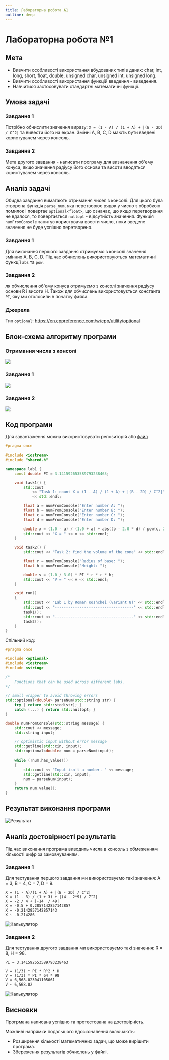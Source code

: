 ```yaml
---
title: Лабораторна робота №1
outline: deep
---
```


<!-- <script setup>
  import { data } from './1.data.js'
</script>
<div v-html="data"></div> -->

# Лабораторна робота №1

## Мета

- Вивчити особливості використання вбудованих типів даних: char, int, long, short, float, double, unsigned char, unsigned int, unsigned long.
- Вивчити особливості використання функцій введення - виведення.
- Навчитися застосовувати стандартні математичні функції.

## Умова задачі

### Завдання 1

Потрібно обчислити значення виразу: `X = (1 - A) / (1 + A) + |(B - 2D) / C^2|`
та вивести його на екран. Змінні A, B, C, D мають бути введені користувачем через консоль.

### Завдання 2

Мета другого завдання - написати програму для визначення об'єму конуса,
якщо значення радіусу його основи та висоти вводяться користувачем через консоль.

## Аналіз задачі

Обидва завдання вимагають отримання чисел з консолі.
Для цього була створена функція `parse_num`, яка перетворює рядок у число
з обробкою помилок і повертає `optional<float>`, що означає,
що якщо перетворення не вдалося, то повертається `nullopt` - відсутність значення.
Функція `numFromConsole` запитує користувача ввести число,
поки введене значення не буде успішно перетворено.

### Завдання 1

Для виконання першого завдання отримуємо з консолі значення змінних A, B, C, D.
Під час обчислень використовуються математичні функції `abs` та `pow`.

### Завдання 2

ля обчислення об'єму конуса отримуємо з консолі значення радіусу основи R і висоти H.
Також для обчислень використовується константа `PI`, яку ми оголосили в початку файла.

### Джерела

Тип `optional`: https://en.cppreference.com/w/cpp/utility/optional

## Блок-схема алгоритму програми

### Отримання числа з консолі

![](../assets/lab1/num-from-console.png)

### Завдання 1

![](../assets/lab1/task-1.png)

### Завдання 2

![](../assets/lab1/task-2.png)

## Код програми

<!-- Можна знайти у файлі [labs/lab_1.h](../labs/lab_1.h) -->

Для завантаження можна використовувати репозиторій або
[файл](https://github.com/koshcher/op/blob/main/src/labs/lab1.h)

```cpp
#pragma once

#include <iostream>
#include "shared.h"

namespace lab1 {
    const double PI = 3.141592653589793238463;

    void task1() {
        std::cout
            << "Task 1: count X = (1 - A) / (1 + A) + |(B - 2D) / C^2|"
            << std::endl;

        float a = numFromConsole("Enter number A: ");
        float b = numFromConsole("Enter number B: ");
        float c = numFromConsole("Enter number C: ");
        float d = numFromConsole("Enter number D: ");

        double x = (1.0 - a) / (1.0 + a) + abs((b - 2.0 * d) / pow(c, 2));
        std::cout << "X = " << x << std::endl;
    }

    void task2() {
        std::cout << "Task 2: find the volume of the cone" << std::endl;

        float r = numFromConsole("Radius of base: ");
        float h = numFromConsole("Height: ");

        double v = (1.0 / 3.0) * PI * r * r * h;
        std::cout << "V = " << v << std::endl;
    }

    void run()
    {
        std::cout << "Lab 1 by Roman Koshchei (variant 8)" << std::endl;
        std::cout << "-----------------------------------" << std::endl;
        task1();
        std::cout << "-----------------------------------" << std::endl;
        task2();
    }
}
```

Спільний код:

```cpp
#pragma once

#include <optional>
#include <iostream>
#include <string>

/*
    Functions that can be used across different labs.
*/

// small wrapper to avoid throwing errors
std::optional<double> parseNum(std::string str) {
    try { return std::stod(str); }
    catch (...) { return std::nullopt; }
}

double numFromConsole(std::string message) {
    std::cout << message;
    std::string input;

    // optimistic input without error message
    std::getline(std::cin, input);
    std::optional<double> num = parseNum(input);

    while (!num.has_value())
    {
        std::cout << "Input isn't a number. " << message;
        std::getline(std::cin, input);
        num = parseNum(input);
    }
    return num.value();
}
```

## Результат виконання програми

![Результат](../assets/lab1/result.png)

## Аналіз достовірності результатів

Під час виконання програма виводить числа в консоль з обмеженням
кількості цифр за замовчуванням.

### Завдання 1

Для тестування першого завдання ми використовуємо такі значення: A = 3, B = 4, C = 7, D = 9.

```
X = (1 - A)/(1 + A) + |(B - 2D) / C^2|
X = (1 - 3) / (1 + 3) + |(4 - 2*9) / 7^2|
X = -2 / 4 + |-14  / 49|
X = -0.5 + 0.2857142857142857
X = -0.2142857142857143
X ~ -0.214286
```

![Калькулятор](../assets/lab1/calc.png)

### Завдання 2

Для тестування другого завдання ми використовуємо такі значення: R = 8, H = 98.

```
PI = 3.141592653589793238463

V = (1/3) * PI * R^2 * H
V = (1/3) * PI * 64 * 98
V = 6,568.023041105061
V ~ 6,568.02
```

![Калькулятор](../assets/lab1/calc-2.png)

## Висновки

Прогрмана написана успішно та протестована на достовірність.

Можливі напрямки подальшого вдосконалення включають:

- Розширення кількості математичних задач, що може вирішити програма.
- Збереження результатів обчислень у файлі.
